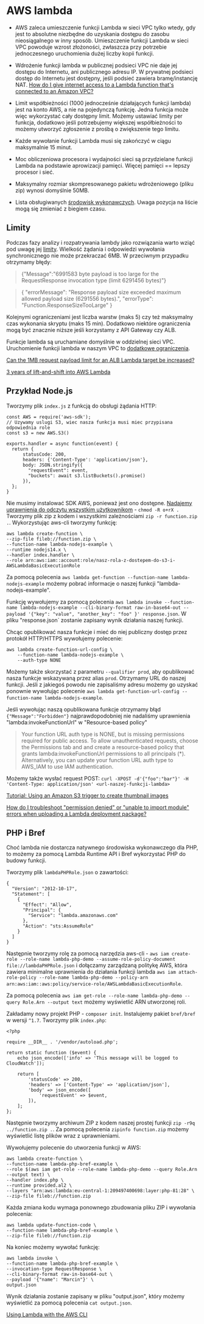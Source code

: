 # AWS lambda

* AWS zaleca umieszczenie funkcji Lambda w sieci VPC tylko wtedy, gdy jest to absolutne niezbędne do uzyskania dostępu do zasobu nieosiągalnego w inny sposób. Umieszczenie funkcji Lambda w sieci VPC powoduje wzrost złożoności, zwłaszcza przy potrzebie jednoczesnego uruchomienia dużej liczby kopii funkcji.

* Wdrożenie funkcji lambda w publicznej podsieci VPC nie daje jej dostępu do Internetu, ani publicznego adresu IP. W prywatnej podsieci dostęp do Internetu jest dostępny, jeśli podsieć zawiera bramę/instancję NAT. [How do I give internet access to a Lambda function that's connected to an Amazon VPC?](https://aws.amazon.com/premiumsupport/knowledge-center/internet-access-lambda-function/)

* Limit współbieżności (1000 jednocześnie działających funkcji lambda) jest na konto AWS, a nie na pojedynczą funkcję. Jedna funkcja może więc wykorzystać cały dostępny limit. Możemy ustawiać limity per funkcja, dodatkowo jeśli potrzebujemy większej współbieżności to możemy utworzyć zgłoszenie z prośbą o zwiększenie tego limitu.

* Każde wywołanie funkcji Lambda musi się zakończyć w ciągu maksymalnie 15 minut.

* Moc obliczeniowa procesora i wydajności sieci są przydzielane funkcji Lambda na podstawie aprowizacji pamięci. Więcej pamięci == lepszy procesor i sieć.

* Maksymalny rozmiar skompresowanego pakietu wdrożeniowego (pliku zip) wynosi domyślnie 50MB.

* Lista obsługiwanych [środowisk wykonawczych](https://github.com/boto/botocore/blob/develop/botocore/data/lambda/2015-03-31/service-2.json#L4791). Uwaga pozycja na liście mogą się zmieniać z biegiem czasu.

## Limity

Podczas fazy analizy i rozpatrywania lambdy jako rozwiązania warto wziąć pod uwagę jej [limity](https://docs.aws.amazon.com/lambda/latest/dg/gettingstarted-limits.html).
Wielkość żądania i odpowiedzi wywołania synchronicznego nie może przekraczać 6MB. W przeciwnym przypadku otrzymamy błędy:

> {"Message":"6991583 byte payload is too large for the RequestResponse invocation type (limit 6291456 bytes)"}

> {
>   "errorMessage": "Response payload size exceeded maximum allowed payload size (6291556 bytes).",
>   "errorType": "Function.ResponseSizeTooLarge"
> }

Kolejnymi ograniczeniami jest liczba warstw (maks 5) czy też maksymalny czas wykonania skryptu (maks 15 min).
Dodatkowo niektóre ograniczenia mogą być znacznie niższe jeśli korzystamy z API Gateway czy ALB.

Funkcje lambda są uruchamiane domyślnie w oddzielnej sieci VPC. Uruchomienie funkcji lambda w naszym VPC to [dodatkowe ograniczenia](https://docs.aws.amazon.com/lambda/latest/dg/configuration-vpc.html#vpc-internet).

[Can the 1MB request payload limit for an ALB Lambda target be increased?](https://www.repost.aws/questions/QUPHFFlMKbT-urD9l3gHMdLQ/can-the-1-mb-request-payload-limit-for-an-alb-lambda-target-be-increased)

[3 years of lift-and-shift into AWS Lambda](https://blog.deleu.dev/lift-and-shift-aws-lambda/)

## Przykład Node.js

Tworzymy plik `index.js` z funkcją do obsługi żądania HTTP:

```
const AWS = require('aws-sdk');
// Uzywamy uslugi S3, wiec nasza funkcja musi miec przypisana odpowiednia role
const s3 = new AWS.S3()

exports.handler = async function(event) {
  return {
      statusCode: 200,
      headers: {'Content-Type': 'application/json'},
      body: JSON.stringify({
        "requestEvent": event,
        "buckets": await s3.listBuckets().promise()
      }),
  };
}

```

Nie musimy instalować SDK AWS, ponieważ jest ono dostępne.
[Nadajemy uprawnienia do odczytu wszystkim użytkownikom](https://docs.aws.amazon.com/lambda/latest/dg/troubleshooting-deployment.html#troubleshooting-deployment-denied) - `chmod -R o+rX .`
Tworzymy plik zip z kodem i wszystkimi zależnościami `zip -r function.zip .`.
Wykorzystując aws-cli tworzymy funkcję:

```
aws lambda create-function \
--zip-file fileb://function.zip \
--function-name lambda-nodejs-example \
--runtime nodejs14.x \
--handler index.handler \
--role arn:aws:iam::account:role/nasz-rola-z-dostepem-do-s3-i-AWSLambdaBasicExecutionRole
```

Za pomocą polecenia `aws lambda get-function --function-name lambda-nodejs-example` możemy pobrać informacje o naszej funkcji "lambda-nodejs-example".

Funkcję wywołujemy za pomocą polecenia `aws lambda invoke --function-name lambda-nodejs-example --cli-binary-format raw-in-base64-out --payload '{"key": "value", "another_key": "foo" }' response.json`. W pliku "response.json` zostanie zapisany wynik działania naszej funkcji.

Chcąc opublikować nasza funkcje i mieć do niej publiczny dostęp przez protokół HTTP/HTTPS wywołujemy polecenie:

```
aws lambda create-function-url-config \
    --function-name lambda-nodejs-example \
    --auth-type NONE
```

Możemy także skorzystać z parametru `--qualifier prod`, aby opublikować nasza funkcje wskazywaną przez alias `prod`.
Otrzymamy URL do naszej funkcji. Jeśli z jakiegoś powodu nie zapisaliśmy adresu możemy go uzyskać ponownie wywołując polecenie `aws lambda get-function-url-config --function-name lambda-nodejs-example`.

Jeśli wywołując naszą opublikowana funkcje otrzymamy błąd `{"Message":"Forbidden"}` najprawdopodobniej nie nadaliśmy uprawnienia "lambda:invokeFunctionUrl" w "Resource-based policy"
> Your function URL auth type is NONE, but is missing permissions required for public access. To allow unauthenticated requests, choose the Permissions tab and and create a resource-based policy that grants lambda:invokeFunctionUrl permissions to all principals (*). Alternatively, you can update your function URL auth type to AWS_IAM to use IAM authentication.

Możemy także wysłać request POST: `curl -XPOST -d'{"foo":"bar"}' -H 'Content-Type: application/json' <url-naszej-funkcji-lambda>`

[Tutorial: Using an Amazon S3 trigger to create thumbnail images](https://docs.aws.amazon.com/lambda/latest/dg/with-s3-tutorial.html#s3-tutorial-events-adminuser-create-test-function-upload-zip-test-manual-invoke)

[How do I troubleshoot "permission denied" or "unable to import module" errors when uploading a Lambda deployment package?](https://aws.amazon.com/premiumsupport/knowledge-center/lambda-deployment-package-errors/)

## PHP i Bref

Choć lambda nie dostarcza natywnego środowiska wykonawczego dla PHP, to możemy za pomocą Lambda Runtime API i Bref wykorzystać PHP do budowy funkcji.

Tworzymy plik `lambdaPHPRole.json` o zawartości:

```
{
  "Version": "2012-10-17",
  "Statement": [
    {
      "Effect": "Allow",
      "Principal": {
        "Service": "lambda.amazonaws.com"
      },
      "Action": "sts:AssumeRole"
    }
  ]
}
```

Następnie tworzymy rolę za pomocą narzędzia aws-cli - `aws iam create-role --role-name lambda-php-demo --assume-role-policy-document file://lambdaPHPRole.json` i dołączamy zarządzaną politykę AWS, która zawiera minimalne uprawnienia do działania funkcji lambda `aws iam attach-role-policy --role-name lambda-php-demo --policy-arn arn:aws:iam::aws:policy/service-role/AWSLambdaBasicExecutionRole`.

Za pomocą polecenia `aws iam get-role --role-name lambda-php-demo --query Role.Arn --output text` możemy wyświetlić ARN utworzonej roli.

Zakładamy nowy projekt PHP - `composer init`.
Instalujemy pakiet `bref/bref` w wersji `^1.7`.
Tworzymy plik `index.php`:

```
<?php

require __DIR__ . '/vendor/autoload.php';

return static function ($event) {
    echo json_encode(['info' => 'This message will be logged to CloudWatch']);

    return [
        'statusCode' => 200,
        'headers' => ['Content-Type' => 'application/json'],
        'body' => json_encode([
            'requestEvent' => $event,
        ]),
    ];
};
```

Następnie tworzymy archiwum ZIP z kodem naszej prostej funkcji `zip -r9q ../function.zip .`.
Za pomocą polecenia `zipinfo function.zip` możemy wyświetlić listę plików wraz z uprawnieniami.

Wywołujemy polecenie do utworzenia funkcji w AWS:

```
aws lambda create-function \
--function-name lambda-php-bref-example \
--role $(aws iam get-role --role-name lambda-php-demo --query Role.Arn --output text) \
--handler index.php \
--runtime provided.al2 \
--layers "arn:aws:lambda:eu-central-1:209497400698:layer:php-81:28" \
--zip-file fileb://function.zip
```

Każda zmiana kodu wymaga ponownego zbudowania pliku ZIP i wywołania polecenia:
```
aws lambda update-function-code \
--function-name lambda-php-bref-example \
--zip-file fileb://function.zip
```

Na koniec możemy wywołać funkcję:

```
aws lambda invoke \
--function-name lambda-php-bref-example \
--invocation-type RequestResponse \
--cli-binary-format raw-in-base64-out \
--payload '{"name": "Marcin"}' \
output.json
```

Wynik działania zostanie zapisany w pliku "output.json", który możemy wyświetlić za pomocą polecenia `cat output.json`.

[Using Lambda with the AWS CLI](https://docs.aws.amazon.com/lambda/latest/dg/gettingstarted-awscli.html)
